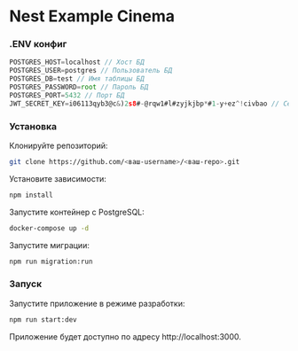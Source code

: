 # Nest Example Cinema

### .ENV конфиг
```javascript
POSTGRES_HOST=localhost // Хост БД
POSTGRES_USER=postgres // Пользователь БД
POSTGRES_DB=test // Имя таблицы БД
POSTGRES_PASSWORD=root // Пароль БД
POSTGRES_PORT=5432 // Порт БД
JWT_SECRET_KEY=i06113qyb3@c&)2s8#-@rqw1#l#zyjkjbp*#1-y+ez^!civbao // Секретный ключ для JWT
```

### Установка

Клонируйте репозиторий:

```bash
git clone https://github.com/<ваш-username>/<ваш-repo>.git 
```

Установите зависимости:
```bash
npm install
```

Запустите контейнер с PostgreSQL:

```bash
docker-compose up -d
```

Запустите миграции:

```bash
npm run migration:run
```


### Запуск

Запустите приложение в режиме разработки:

```bash
npm run start:dev
```

Приложение будет доступно по адресу http://localhost:3000.
